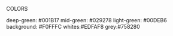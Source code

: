 COLORS

deep-green: #001B17
mid-green: #029278
light-green: #00DEB6
background: #F0FFFC
whites:#EDFAF8
grey:#758280